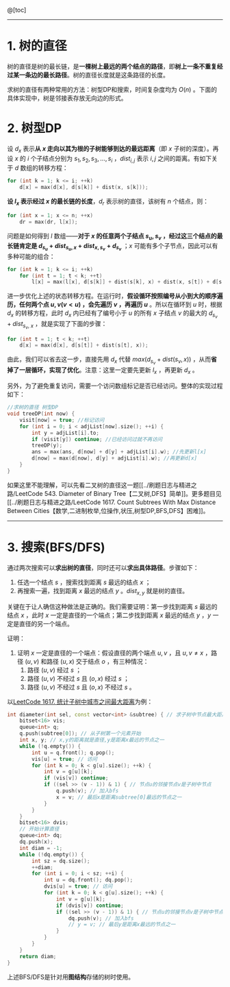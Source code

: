 @[toc]

----
# 1. 树的直径
树的直径是树的最长链，是**一棵树上最远的两个结点的路径**，即**树上一条不重复经过某一条边的最长路径**。树的直径长度就是这条路径的长度。

求树的直径有两种常用的方法：树型DP和搜索，时间复杂度均为 $O(n)$ 。下面的具体实现中，树是邻接表存放无向边的形式。

# 2. 树型DP
设 $d_x$ 表示**从 $x$ 走向以其为根的子树能够到达的最远距离**（即 $x$ 子树的深度）。再设 $x$ 的 $i$ 个子结点分别为 $s_1,s_2,s_3,\dots,s_i$ ，$dist_{i,j}$ 表示 $i,j$ 之间的距离。有如下关于 $d$ 数组的转移方程：
```cpp
for (int k = 1; k <= i; ++k) 
	d[x] = max(d[x], d[s[k]] + dist(x, s[k]));
```
**设 $l_x$ 表示经过 $x$ 的最长链的长度**，$d_r$ 表示树的直径，该树有 $n$ 个结点，则：
```cpp
for (int x = 1; x <= n; ++x) 
	dr = max(dr, l[x]);
```
问题是如何得到 $l$ 数组——**对于 $x$ 的任意两个子结点 $s_u, s_v$ ，经过这三个结点的最长链肯定是 $d_{s_u} + dist_{s_u,x} + dist_{x, s_v} + d_{s_v}$** ；$x$ 可能有多个子节点，因此可以有多种可能的组合：
```cpp
for (int k = 1; k <= i; ++k) 
	for (int t = 1; t < k; ++t) 
		l[x] = max(l[x], d[s[k]] + dist(s[k], x) + dist(x, s[t]) + d[s[t]]);
```
进一步优化上述的状态转移方程。在运行时，**假设循环按照编号从小到大的顺序遍历，任何两个点 $u,v(v<u)$ ，会先遍历 $v$ ，再遍历 $u$** 。所以在循环到 $u$ 时，根据 $d_x$ 的转移方程，此时 $d_x$ 内已经有了编号小于 $u$ 的所有 $x$ 子结点 $v$ 的最大的 $d_{s_v} + dist_{s_v,\ x}$ ，就是实现了下面的步骤：
```cpp
for (int t = 1; t < k; ++t) 
	d[x] = max(d[x], d[s[t]] + dist(s[t], x));
```
由此，我们可以省去这一步，直接先用 $d_x$ 代替 $max(d_{s_v} + dist(s_v, x))$ ，从而**省掉了一层循环，实现了优化**。注意：这里一定要先更新 $l_x$ ，再更新 $d_x$ 。

另外，为了避免重复访问，需要一个访问数组标记是否已经访问。整体的实现过程如下：
```cpp
//求树的直径 树型DP
void treeDP(int now) {
	visit[now] = true; //标记访问
	for (int i = 0; i < adjList[now].size(); ++i) {
		int y = adjList[i].to;
		if (visit[y]) continue; //已经访问过就不再访问
		treeDP(y);
		ans = max(ans, d[now] + d[y] + adjList[i].w); //先更新l[x]
		d[now] = max(d[now], d[y] + adjList[i].w); //再更新d[x]
	}
}
```
如果这里不能理解，可以先看二叉树的直径这一题[[../刷题日志与精进之路/LeetCode 543. Diameter of Binary Tree【二叉树,DFS】简单]]。更多题目见[[../刷题日志与精进之路/LeetCode 1617. Count Subtrees With Max Distance Between Cities【数学,二进制枚举,位操作,状压,树型DP,BFS,DFS】困难]]。

---
# 3. 搜索(BFS/DFS)
通过两次搜索可以**求出树的直径**，同时还可以**求出具体路径**。步骤如下：
1. 任选一个结点 $s$ ，搜索找到距离 $s$ 最远的结点 $x$ ；
2. 再搜索一遍，找到距离 $x$ 最远的结点 $y$ 。$dist_{x,y}$ 就是树的直径。

关键在于让人确信这种做法是正确的。我们需要证明：第一步找到距离 $s$ 最远的结点 $x$ ，此时 $x$ 一定是直径的一个端点；第二步找到距离 $x$ 最远的结点 $y$ ，$y$ 一定是直径的另一个端点。

证明：
1. 证明 $x$ 一定是直径的一个端点：假设直径的两个端点 $u, v$ ，且 $u, v \neq x$ ，路径 $(u,v)$  和路径 $(u,x)$ 交于结点 $o$ ，有三种情况：
	1. 路径 $(u,v)$ 经过 $s$ ；
	2. 路径 $(u, v)$ 不经过 $s$ 且 $(o,x)$ 经过 $s$ ；
	3. 路径 $(u, v)$ 不经过 $s$ 且 $(o, x)$ 不经过 $s$ 。

以[LeetCode 1617. 统计子树中城市之间最大距离](https://leetcode.cn/problems/count-subtrees-with-max-distance-between-cities/description/)为例：
```cpp
int diameter(int sel, const vector<int> &subtree) { // 求子树中节点最大距离,就是求树的直径
	bitset<16> vis;
	queue<int> q;
	q.push(subtree[0]); // 从子树第一个元素开始
	int x, y; // x,y的距离就是直径,y是距离x最远的节点之一
	while (!q.empty()) {
		int u = q.front(); q.pop();
		vis[u] = true; // 访问
		for (int k = 0; k < g[u].size(); ++k) {
			int v = g[u][k];
			if (vis[v]) continue;
			if ((sel >> (v - 1)) & 1) { // 节点u的邻接节点v是子树中节点
				q.push(v); // 加入bfs
				x = v; // 最后x是距离subtree[0]最远的节点之一
			}
		}
	}
	bitset<16> dvis;
	// 开始计算直径
	queue<int> dq;
	dq.push(x);
	int diam = -1;
	while (!dq.empty()) {
		int sz = dq.size();
		++diam;
		for (int i = 0; i < sz; ++i) {
			int u = dq.front(); dq.pop();
			dvis[u] = true; // 访问
			for (int k = 0; k < g[u].size(); ++k) {
				int v = g[u][k];
				if (dvis[v]) continue;
				if ((sel >> (v - 1)) & 1) { // 节点u的邻接节点v是子树中节点
					dq.push(v); // 加入bfs
					// y = v; // 最后y是距离x最远的节点之一
				}
			}
		}
	}
	return diam;
}
```
上述BFS/DFS是针对用**图结构**存储的树时使用。